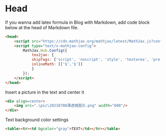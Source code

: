 # Head

If you wanna add latex formula in Blog with Markdown, add code block below at the head of Markdown file.

```html
<head>
    <script src="https://cdn.mathjax.org/mathjax/latest/MathJax.js?config=TeX-AMS-MML_HTMLorMML" type="text/javascript"></script>
    <script type="text/x-mathjax-config">
        MathJax.Hub.Config({
            tex2jax: {
            skipTags: ['script', 'noscript', 'style', 'textarea', 'pre'],
            inlineMath: [['$','$']]
            }
        });
    </script>
</head>
```

Insert a picture in the text and center it

```html
<div align=center>
    <img src=".\pic\20210708薄透镜图示.png" width="600"/>
</div>
```

Text background color settings

```html
<table><tr><td bgcolor="gray">TEXT</td></tr></table>
```
